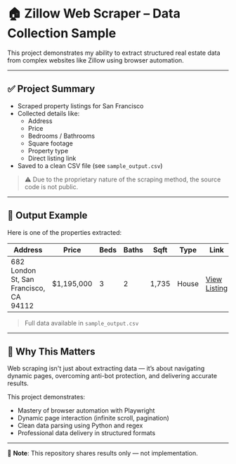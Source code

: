 # 🏠 Zillow Web Scraper – Data Collection Sample

This project demonstrates my ability to extract structured real estate data from complex websites like Zillow using browser automation.

---

## ✅ Project Summary

- Scraped property listings for San Francisco
- Collected details like:
  - Address
  - Price
  - Bedrooms / Bathrooms
  - Square footage
  - Property type
  - Direct listing link
- Saved to a clean CSV file (see `sample_output.csv`)

> ⚠️ Due to the proprietary nature of the scraping method, the source code is not public.

---

## 📂 Output Example

Here is one of the properties extracted:

| Address                             | Price     | Beds | Baths | Sqft  | Type  | Link |
|-------------------------------------|-----------|------|-------|-------|-------|------|
| 682 London St, San Francisco, CA 94112 | $1,195,000 | 3    | 2     | 1,735 | House | [View Listing](https://www.zillow.com/homedetails/682-London-St-San-Francisco-CA-94112/15176449_zpid/) |

> Full data available in `sample_output.csv`

---

## 💬 Why This Matters

Web scraping isn't just about extracting data — it’s about navigating dynamic pages, overcoming anti-bot protection, and delivering accurate results.

This project demonstrates:
- Mastery of browser automation with Playwright
- Dynamic page interaction (infinite scroll, pagination)
- Clean data parsing using Python and regex
- Professional data delivery in structured formats

---

📌 **Note**: This repository shares results only — not implementation.
